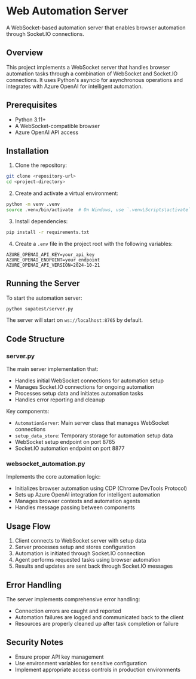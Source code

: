 # Web Automation Server

A WebSocket-based automation server that enables browser automation through Socket.IO connections.

## Overview

This project implements a WebSocket server that handles browser automation tasks through a combination of WebSocket and Socket.IO connections. It uses Python's asyncio for asynchronous operations and integrates with Azure OpenAI for intelligent automation.

## Prerequisites

- Python 3.11+
- A WebSocket-compatible browser
- Azure OpenAI API access

## Installation

1. Clone the repository:
```bash
git clone <repository-url>
cd <project-directory>
```

2. Create and activate a virtual environment:
```bash
python -m venv .venv
source .venv/bin/activate  # On Windows, use `.venv\Scripts\activate`
```

3. Install dependencies:
```bash
pip install -r requirements.txt
```

4. Create a `.env` file in the project root with the following variables:
```
AZURE_OPENAI_API_KEY=your_api_key
AZURE_OPENAI_ENDPOINT=your_endpoint
AZURE_OPENAI_API_VERSION=2024-10-21
```

## Running the Server

To start the automation server:

```bash
python supatest/server.py
```

The server will start on `ws://localhost:8765` by default.

## Code Structure

### server.py
The main server implementation that:
- Handles initial WebSocket connections for automation setup
- Manages Socket.IO connections for ongoing automation
- Processes setup data and initiates automation tasks
- Handles error reporting and cleanup

Key components:
- `AutomationServer`: Main server class that manages WebSocket connections
- `setup_data_store`: Temporary storage for automation setup data
- WebSocket setup endpoint on port 8765
- Socket.IO automation endpoint on port 8877

### websocket_automation.py
Implements the core automation logic:
- Initializes browser automation using CDP (Chrome DevTools Protocol)
- Sets up Azure OpenAI integration for intelligent automation
- Manages browser contexts and automation agents
- Handles message passing between components

## Usage Flow

1. Client connects to WebSocket server with setup data
2. Server processes setup and stores configuration
3. Automation is initiated through Socket.IO connection
4. Agent performs requested tasks using browser automation
5. Results and updates are sent back through Socket.IO messages

## Error Handling

The server implements comprehensive error handling:
- Connection errors are caught and reported
- Automation failures are logged and communicated back to the client
- Resources are properly cleaned up after task completion or failure

## Security Notes

- Ensure proper API key management
- Use environment variables for sensitive configuration
- Implement appropriate access controls in production environments

